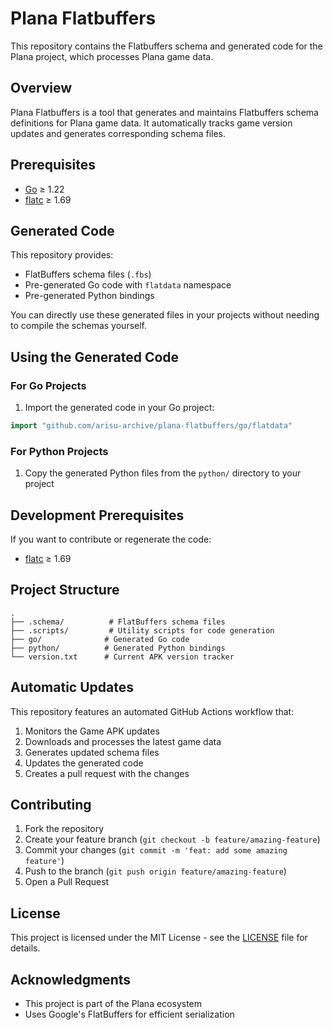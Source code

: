 # Plana Flatbuffers

This repository contains the Flatbuffers schema and generated code for the Plana project, which processes Plana game data.

## Overview

Plana Flatbuffers is a tool that generates and maintains Flatbuffers schema definitions for Plana game data. It automatically tracks game version updates and generates corresponding schema files.

## Prerequisites

- [Go](https://go.dev/dl/) ≥ 1.22
- [flatc](https://github.com/google/flatbuffers/tree/master/flatc) ≥ 1.69

## Generated Code

This repository provides:
- FlatBuffers schema files (`.fbs`)
- Pre-generated Go code with `flatdata` namespace
- Pre-generated Python bindings

You can directly use these generated files in your projects without needing to compile the schemas yourself.

## Using the Generated Code

### For Go Projects

1. Import the generated code in your Go project:
```go
import "github.com/arisu-archive/plana-flatbuffers/go/flatdata"
```

### For Python Projects

1. Copy the generated Python files from the `python/` directory to your project

## Development Prerequisites

If you want to contribute or regenerate the code:

- [flatc](https://github.com/google/flatbuffers/tree/master/flatc) ≥ 1.69

## Project Structure

```
.
├── .schema/          # FlatBuffers schema files
├── .scripts/         # Utility scripts for code generation
├── go/              # Generated Go code
├── python/          # Generated Python bindings
└── version.txt      # Current APK version tracker
```

## Automatic Updates

This repository features an automated GitHub Actions workflow that:
1. Monitors the Game APK updates
2. Downloads and processes the latest game data
3. Generates updated schema files
4. Updates the generated code
5. Creates a pull request with the changes

## Contributing

1. Fork the repository
2. Create your feature branch (`git checkout -b feature/amazing-feature`)
3. Commit your changes (`git commit -m 'feat: add some amazing feature'`)
4. Push to the branch (`git push origin feature/amazing-feature`)
5. Open a Pull Request

## License

This project is licensed under the MIT License - see the [LICENSE](LICENSE) file for details.

## Acknowledgments

- This project is part of the Plana ecosystem
- Uses Google's FlatBuffers for efficient serialization
